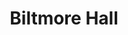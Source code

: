 ---
categories:
- '1990'
events:
- audio_id: null
  building: Biltmore Hall
  categories: biltmore-hall
  description: Chavonda Jacobs-Young was awarded a Ph.D. She had previously earned
    a Bachelors of Science degree (1989) and Masters of Science degree (1992). She
    was the first African American woman in the United States to earn a Ph.D. in paper
    science. She later became associate administrator for national programs for the
    USDA's Agricultural Research Service.
  event_decade: '1990'
  event_id: '33'
  excerpt: Chavonda Jacobs-Young was awarded a Ph.D. She had previously earned a Bachelors
    of Science degree (1989) and Masters of Science degree (1992). She was the first
    African American woman in the United States to earn a Ph.D. in paper science.
    She later became associate administrator for national programs for the USDA's
    Agricultural Research Service.
  iiif_crop: null
  image id (orig): mc00336-BiltmoreHall-Jul2014
  image_caption: null
  image_id: mc00336-BiltmoreHall-Jul2014
  image_type: null
  redirect_from: null
  start_date: 01/01/1998
  title: Chavonda Jacobs-Young awarded a Ph.D.
  year: '1998'
lat: '35.782402'
layout: post
lng: '-78.677975'
order: 14
permalink: places/biltmore-hall/
place: biltmore-hall
title: Biltmore Hall

---